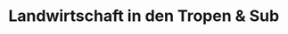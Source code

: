 # Landwirtschaft in den Tropen & Sub
<!--stackedit_data:
eyJoaXN0b3J5IjpbLTYxOTI4NTM3OSwxMzgzMjIwODY3XX0=
-->